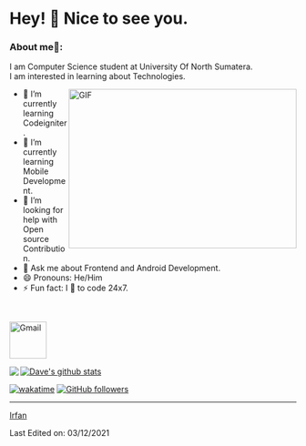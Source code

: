 
<!--suppress HtmlDeprecatedAttribute -->



# Hey! 👋 Nice to see you. #

### About me🧑:
I am Computer Science student at University Of North Sumatera.<br/>
I am interested in learning about Technologies.

<img align="right" alt="GIF" src="https://owaisnoor.info/blog/wp-content/uploads/2019/03/maxresdefault.jpg" width="400" height="280" />

- 🔭 I’m currently learning Codeigniter.
- 🌱 I’m currently learning Mobile Development.
- 🤔 I’m looking for help with Open source Contribution.
- 💬 Ask me about Frontend and Android Development.
- 😄 Pronouns: He/Him
- ⚡ Fun fact: I 💖 to code 24x7.

<br/>





[<img src="https://seeklogo.com/images/G/gmail-new-2020-logo-32DBE11BB4-seeklogo.com.png" alt="Gmail" width="65">](mailto:irfan.akbarihabibi@gmail.com)



<a href="https://github.com/irfan1810">
  <img align="left" src="https://github-readme-stats.vercel.app/api/top-langs/?username=irfan1810&theme=tokyonight" />
  </a>

<a href="https://github.com/irfan1810">
 <img align="center" src="https://github-readme-stats.vercel.app/api?username=irfan1810&show_icons=true&theme=tokyonight&line_height=27" alt="Dave's github stats"/>
</a>







[![wakatime](https://wakatime.com/badge/user/e5eb4a29-3e98-4b51-8f7b-657f93e8344f/project/595266e1-1bcd-4412-8703-6b2b7eb364c0.svg)](https://wakatime.com/badge/user/e5eb4a29-3e98-4b51-8f7b-657f93e8344f/project/595266e1-1bcd-4412-8703-6b2b7eb364c0)
[<img alt="GitHub followers" src="https://img.shields.io/github/followers/irfan1810?&logoColor=red&style=social">](https://github.com/irfan1810?tab=followers)

------

[Irfan](https://github.com/irfan1810)

Last Edited on: 03/12/2021


